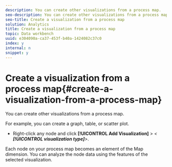 ```yaml
---
description: You can create other visualizations from a process map.
seo-description: You can create other visualizations from a process map.
seo-title: Create a visualization from a process map
solution: Analytics
title: Create a visualization from a process map
topic: Data workbench
uuid: e304090a-ca37-453f-b40a-1424082c37c0
index: y
internal: n
snippet: y
---
```


# Create a visualization from a process map{#create-a-visualization-from-a-process-map}

You can create other visualizations from a process map.

For example, you can create a graph, table, or scatter plot.

* Right-click any node and click **[!UICONTROL Add Visualization]** > *< **[!UICONTROL visualization type]**>*.

Each node on your process map becomes an element of the Map dimension. You can analyze the node data using the features of the selected visualization. 
